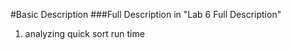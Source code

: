 #Basic Description 
###Full Description in "Lab 6 Full Description"

1. analyzing quick sort run time